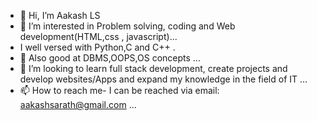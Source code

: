 - 👋 Hi, I’m Aakash LS
- 👀 I’m interested in Problem solving, coding and Web development(HTML,css , javascript)...
- I  well versed with Python,C and C++ .
- 🌱 Also good at DBMS,OOPS,OS concepts ...
- 💞️ I’m looking to learn full stack development, create projects and develop websites/Apps and expand my knowledge in the field of IT ...
- 📫 How to reach me- I can be reached via email: aakashsarath@gmail.com ...

<!---
Aakasharvind/Aakasharvind is a ✨ special ✨ repository because its `README.md` (this file) appears on your GitHub profile.
You can click the Preview link to take a look at your changes.
--->
